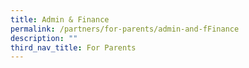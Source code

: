 ```yaml
---
title: Admin & Finance
permalink: /partners/for-parents/admin-and-fFinance
description: ""
third_nav_title: For Parents
---
```

